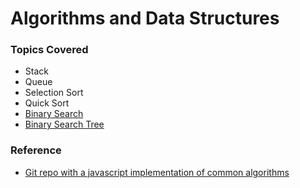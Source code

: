 # Algorithms and Data Structures

### Topics Covered

- Stack
- Queue
- Selection Sort
- Quick Sort
- [Binary Search](https://github.com/mgechev/javascript-algorithms/blob/master/src/searching/binarysearch/binarysearch.js)
- [Binary Search Tree](https://github.com/mgechev/javascript-algorithms/blob/master/src/data-structures/binary-search-tree.js)

### Reference
- [Git repo with a javascript implementation of common algorithms](https://github.com/mgechev/javascript-algorithms)
